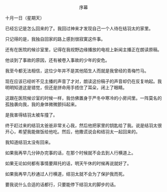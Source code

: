 <p align="center">序幕</p>

十月一日（星期天）

已经忘记是怎么回来的了。我回过神来才发现自己一个人待在结羽太的家里。

只记得的是，我独自回家的路上感到很寂寞这件事。

还有在医院的候诊室里，记得在我视野边缘播放的电视上新闻主播正在朗读原稿。

他谈到了事故的原因，还有被卷入事故的少年的安危。

我至今都无法相信，这位少年并不是其他陌生人而就是我曾经的青梅竹马。

现在应该已经听不见主播的声音了才对，朗读这份稿子的声音却仍在反复响起。我明明知道这是错觉，但还是拼命用手捂住了耳朵，闭上了眼睛。

这跟在医院候诊室的时候一样，我仿佛置身于严冬中寒冷的小房间里。一阵莫名的孤独袭向我，我的身体微微颤抖起来。

是我害得结羽太被车撞了。

终于赶过来的结羽太爸爸非常关心我，然后他把家里的钥匙给了我。说是结羽太很开心，希望我能做饭给他吃。然后，他撒谎说会和结羽太一起回来的。

我知道结羽太没有回来。

如果我再早几分钟办完事的话，在那个时候就不会去到人行横道上。

如果无论如何都有事情要拜托的话，明天午休的时候再说就好了。

如果我再早几秒通过人行横道，结羽太就不会为了保护我而死。

要我说什么合适的话都行，只要能停下结羽太的脚步的话。


